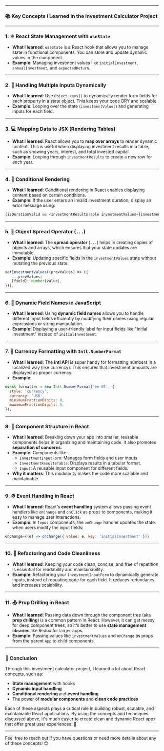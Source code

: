
---

### 📚 **Key Concepts I Learned** in the Investment Calculator Project

---

### 1. **⚛️ React State Management with `useState`**
   - **What I learned**: `useState` is a React hook that allows you to manage state in functional components. You can store and update dynamic values in the component.
   - **Example**: Managing investment values like `initialInvestment`, `annualInvestment`, and `expectedReturn`.

---

### 2. **🔢 Handling Multiple Inputs Dynamically**
   - **What I learned**: Use `Object.keys()` to dynamically render form fields for each property in a state object. This keeps your code DRY and scalable.
   - **Example**: Looping over the state (`investmentValues`) and generating inputs for each field.

---

### 3. **💻 Mapping Data to JSX (Rendering Tables)**
   - **What I learned**: React allows you to **map over arrays** to render dynamic content. This is useful when displaying investment results in a table, such as showing years, interest, and total invested capital.
   - **Example**: Looping through `investmentResults` to create a new row for each year.

---

### 4. **🔄 Conditional Rendering**
   - **What I learned**: Conditional rendering in React enables displaying content based on certain conditions.
   - **Example**: If the user enters an invalid investment duration, display an error message using:
   ```js
   {isDurationValid && <InvestmentResultsTable investmentValues={investmentValues} /> ? <p> Please enter valid duration</p>}
   ```

---

### 5. **📑 Object Spread Operator (`...`)**
   - **What I learned**: The **spread operator** (`...`) helps in creating copies of objects and arrays, which ensures that your state updates are immutable.
   - **Example**: Updating specific fields in the `investmentValues` state without mutating the previous state:
   ```js
   setInvestmentValues((prevValues) => ({
      ...prevValues,
      [field]: Number(value),
   }));
   ```

---

### 6. **📝 Dynamic Field Names in JavaScript**
   - **What I learned**: Using **dynamic field names** allows you to handle different input fields efficiently by modifying their names using regular expressions or string manipulation.
   - **Example**: Displaying a user-friendly label for input fields like "Initial Investment" instead of `initialInvestment`.

---

### 7. **💸 Currency Formatting with `Intl.NumberFormat`**
   - **What I learned**: The **Intl API** is super handy for formatting numbers in a localized way (like currency). This ensures that investment amounts are displayed as proper currency.
   - **Example**:
   ```js
   const formatter = new Intl.NumberFormat('en-US', {
     style: 'currency',
     currency: 'USD',
     minimumFractionDigits: 0,
     maximumFractionDigits: 0,
   });
   ```

---

### 8. **🔧 Component Structure in React**
   - **What I learned**: Breaking down your app into smaller, reusable components helps in organizing and maintaining code. It also promotes **separation of concerns**.
   - **Example**: Components like:
     - `InvestmentInputForm`: Manages form fields and user inputs.
     - `InvestmentResultsTable`: Displays results in a tabular format.
     - `Input`: A reusable input component for different fields.
   - **Why it matters**: This modularity makes the code more scalable and maintainable.

---

### 9. **⚙️ Event Handling in React**
   - **What I learned**: React's **event handling** system allows passing event handlers like `onChange` and `onClick` as props to components, making it easy to manage user interactions.
   - **Example**: In `Input` components, the `onChange` handler updates the state when users modify the input fields:
   ```js
   onChange={(e) => onChange({ value: e, key: 'initialInvestment' })}
   ```

---

### 10. **🧹 Refactoring and Code Cleanliness**
   - **What I learned**: Keeping your code clean, concise, and free of repetition is essential for readability and maintainability.
   - **Example**: Refactoring your `InvestmentInputForm` to dynamically generate inputs, instead of repeating code for each field. It reduces redundancy and increases scalability.

---

### 11. **📤 Prop Drilling in React**
   - **What I learned**: Passing data down through the component tree (aka **prop drilling**) is a common pattern in React. However, it can get messy for deep component trees, so it's better to use **state management libraries** like Redux for larger apps.
   - **Example**: Passing values like `investmentValues` and `onChange` as props from the parent `App` to child components.

---

### 🎯 **Conclusion**
Through this investment calculator project, I learned a lot about React concepts, such as:
- **State management** with hooks
- **Dynamic input handling**
- **Conditional rendering** and **event handling**
- The power of **modular components** and **clean code practices**

Each of these aspects plays a critical role in building robust, scalable, and maintainable React applications. By using the concepts and techniques discussed above, it's much easier to create clean and dynamic React apps that offer great user experiences. 🚀

---

Feel free to reach out if you have questions or need more details about any of these concepts! 😊